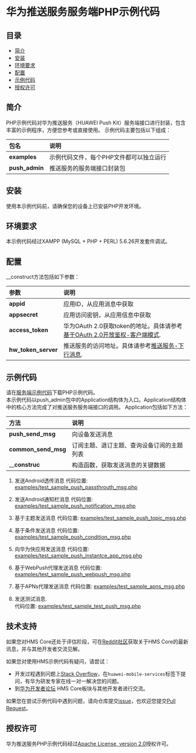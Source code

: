 # 华为推送服务服务端PHP示例代码

## 目录
 * [简介](#简介)
 * [安装](#安装)
 * [环境要求](#环境要求)
 * [配置](#配置)
 * [示例代码](#示例代码)
 * [授权许可](#授权许可)
 
## 简介
PHP示例代码对华为推送服务（HUAWEI Push Kit）服务端接口进行封装，包含丰富的示例程序，方便您参考或直接使用。
示例代码主要包括以下组成：

| 包名        | 说明
| :---           | :---
| __examples__   | 示例代码文件，每个PHP文件都可以独立运行
| __push_admin__ | 推送服务的服务端接口封装包

## 安装

使用本示例代码前，请确保您的设备上已安装PHP开发环境。

## 环境要求

本示例代码经过XAMPP (MySQL + PHP + PERL) 5.6.26开发套件调试。

## 配置

__construct方法包括如下参数：

| 参数              | 说明
| :---               | :---
| __appid__   | 应用ID，从应用消息中获取
| __appsecret__ | 	应用访问密钥，从应用信息中获取
| __access_token__      | 华为OAuth 2.0获取token的地址。具体请参考 [基于OAuth 2.0开放鉴权-客户端模式](https://developer.huawei.com/consumer/cn/doc/development/parts-Guides/generating_app_level_access_token).
| __hw_token_server__      | 推送服务的访问地址。具体请参考[推送服务-下行消息](https://developer.huawei.com/consumer/cn/doc/development/HMS-References/push-sendapi).

## 示例代码
请在[服务端示例代码](https://developer.huawei.com/consumer/cn/doc/push-sample-code-s)下载PHP示例代码。   
本示例代码以push_admin包中的Application结构体为入口。Application结构体中的核心方法完成了对推送服务服务端接口的调用。
Application包括如下方法：

| 方法             | 说明
| :---               | :---
| __push_send_msg__   | 向设备发送消息
| __common_send_msg__ | 订阅主题、退订主题、查询设备订阅的主题列表
| ____construc__      | 构造函数，获取发送消息的关键数据

1.	发送Android透传消息
代码位置: [examples/test_sample_push_passthrouth_msg.php](https://github.com/HMS-Core/hms-push-serverdemo-php/blob/master/src/example/test_sample_push_passthrouth_msg.php)             

2.	发送Android通知栏消息
代码位置: [examples/test_sample_push_notification_msg.php](https://github.com/HMS-Core/hms-push-serverdemo-php/blob/master/src/example/test_sample_push_notification_msg.php)

3.	基于主题发送消息
代码位置: [examples/test_sample_push_topic_msg.php](https://github.com/HMS-Core/hms-push-serverdemo-php/blob/master/src/example/test_sample_push_topic_msg.php)

4.	基于条件发送消息 
代码位置: [examples/test_sample_push_condition_msg.php](https://github.com/HMS-Core/hms-push-serverdemo-php/blob/master/src/example/test_sample_push_condition_msg.php)  

5.	向华为快应用发送消息 
代码位置: [examples/test_sample_push_instantce_app_msg.php](https://github.com/HMS-Core/hms-push-serverdemo-php/blob/master/src/example/test_sample_push_instantce_app_msg.php)

6.	基于WebPush代理发送消息
代码位置: [examples/test_sample_push_webpush_msg.php](https://github.com/HMS-Core/hms-push-serverdemo-php/blob/master/src/example/test_sample_push_webpush_msg.php)

7.	基于APNs代理发送消息
代码位置: [examples/test_sample_apns_msg.php](https://github.com/HMS-Core/hms-push-serverdemo-php/blob/master/src/example/test_sample_apns_msg.php)

8.	发送测试消息.  
代码位置: [examples/test_sample_test_push_msg.php](https://github.com/HMS-Core/hms-push-serverdemo-php/blob/master/src/example/test_sample_test_push_msg.php)

## 技术支持
如果您对HMS Core还处于评估阶段，可在[Reddit社区](https://www.reddit.com/r/HuaweiDevelopers/)获取关于HMS Core的最新讯息，并与其他开发者交流见解。

如果您对使用HMS示例代码有疑问，请尝试：
- 开发过程遇到问题上[Stack Overflow](https://stackoverflow.com/questions/tagged/huawei-mobile-services)，在`huawei-mobile-services`标签下提问，有华为研发专家在线一对一解决您的问题。
- 到[华为开发者论坛](https://developer.huawei.com/consumer/cn/forum/blockdisplay?fid=18) HMS Core板块与其他开发者进行交流。

如果您在尝试示例代码中遇到问题，请向仓库提交[issue](https://github.com/HMS-Core/hms-push-serverdemo-php/issues)，也欢迎您提交[Pull Request](https://github.com/HMS-Core/hms-push-serverdemo-php/pulls)。

##  授权许可
华为推送服务PHP示例代码经过[Apache License, version 2.0](http://www.apache.org/licenses/LICENSE-2.0)授权许可。
